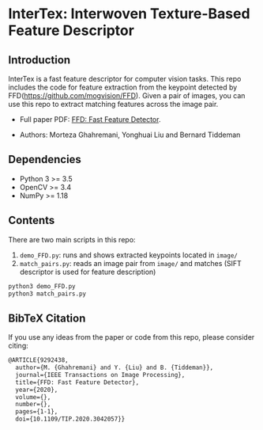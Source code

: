 # InterTex: Interwoven Texture-Based Feature Descriptor

## Introduction
InterTex is a fast feature descriptor for computer vision tasks. This repo includes the code for feature extraction from the keypoint detected by FFD(https://github.com/mogvision/FFD). Given a pair of images, you can use this repo to extract matching features across the image pair.



* Full paper PDF: [FFD: Fast Feature Detector](https://arxiv.org/pdf/2012.00859.pdf).

* Authors: Morteza Ghahremani, Yonghuai Liu and Bernard Tiddeman



## Dependencies
* Python 3 >= 3.5
* OpenCV >= 3.4 
* NumPy >= 1.18


## Contents
There are two main scripts in this repo:

1. `demo_FFD.py`: runs and shows extracted keypoints located in `image/`
2. `match_pairs.py`: reads an image pair from `image/` and matches (SIFT descriptor is used for feature description)

```sh
python3 demo_FFD.py
python3 match_pairs.py
```


## BibTeX Citation
If you use any ideas from the paper or code from this repo, please consider citing:

```txt
@ARTICLE{9292438,
  author={M. {Ghahremani} and Y. {Liu} and B. {Tiddeman}},
  journal={IEEE Transactions on Image Processing}, 
  title={FFD: Fast Feature Detector}, 
  year={2020},
  volume={},
  number={},
  pages={1-1},
  doi={10.1109/TIP.2020.3042057}}

```
